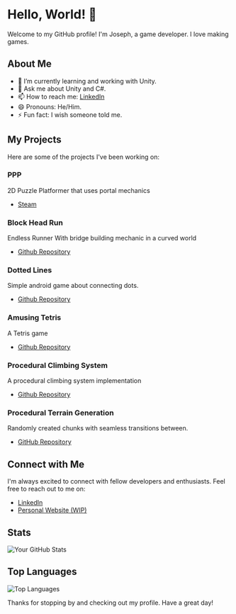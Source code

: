 # Hello, World! 👋

Welcome to my GitHub profile! I'm Joseph, a game developer. I love making games.

## About Me

- 🌱 I’m currently learning and working with Unity.
- 💬 Ask me about Unity and C#.
- 📫 How to reach me: [LinkedIn](https://www.linkedin.com/in/yusufyldz318)
- 😄 Pronouns: He/Him.
- ⚡ Fun fact: I wish someone told me.

## My Projects

Here are some of the projects I've been working on:
### PPP
2D Puzzle Platformer that uses portal mechanics

- [Steam](https://store.steampowered.com/app/2494990/PPP/)

### Block Head Run
Endless Runner With bridge building mechanic in a curved world 

- [Github Repository](https://github.com/JosephStar318/BlockHeadRun)

### Dotted Lines
Simple android game about connecting dots.

- [Github Repository](https://github.com/JosephStar318/Dotted-Lines)

### Amusing Tetris
A Tetris game

- [Github Repository](https://github.com/JosephStar318/AmusingTetris)

### Procedural Climbing System

A procedural climbing system implementation

- [Github Repository](https://github.com/JosephStar318/Procedural-Climbing-System)


### Procedural Terrain Generation

Randomly created chunks with seamless transitions between.

- [GitHub Repository](https://github.com/JosephStar318/UnityProjects/tree/main/Procedural%20Terrain%20Generation)


## Connect with Me

I'm always excited to connect with fellow developers and enthusiasts. Feel free to reach out to me on:

- [LinkedIn](https://www.linkedin.com/in/yusufyldz318/)
- [Personal Website (WIP)](https://josephstar318.github.io/)

## Stats

![Your GitHub Stats](https://github-readme-stats.vercel.app/api?username=josephstar318&show_icons=true)

## Top Languages

![Top Languages](https://github-readme-stats.vercel.app/api/top-langs/?username=josephstar318&layout=compact)

Thanks for stopping by and checking out my profile. Have a great day!
